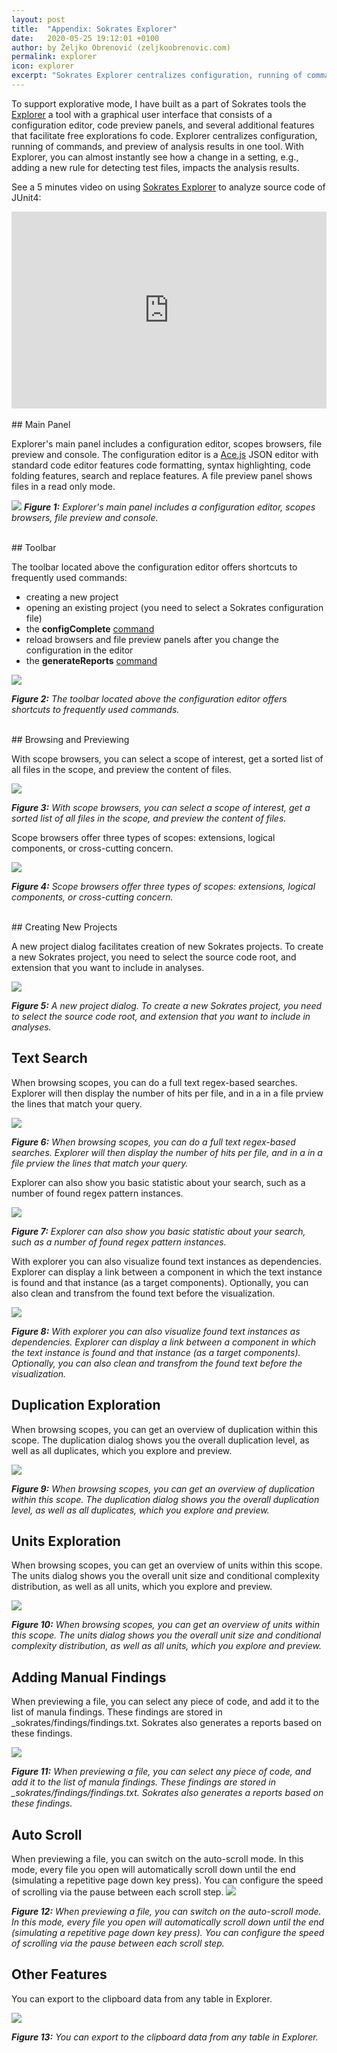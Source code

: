 ```yaml
---
layout: post
title:  "Appendix: Sokrates Explorer"
date:   2020-05-25 19:12:01 +0100
author: by Željko Obrenović (zeljkoobrenovic.com)
permalink: explorer
icon: explorer
excerpt: "Sokrates Explorer centralizes configuration, running of commands, and preview of analysis results in one tool. Explorer has a graphical user interface with a configuration editor, code preview panels, and several additional features that facilitate free exploration of code. With Explorer, you can almost instantly see how a change in a setting, e.g., adding a new rule for detecting test files, impacts the analysis results."
---
```


To support explorative mode, I have built as a part of Sokrates tools the [Explorer](explorer) a tool with a graphical user interface that consists of a configuration editor, code preview panels, and several additional features that facilitate free explorations fo code. Explorer centralizes configuration, running of commands, and preview of analysis results in one tool. With Explorer, you can almost instantly see how a change in a setting, e.g., adding a new rule for detecting test files, impacts the analysis results.


See a 5 minutes video on using [Sokrates Explorer](explorer) to analyze source code of JUnit4:


<iframe allow="accelerometer; autoplay; encrypted-media; gyroscope; picture-in-picture" allowfullscreen="" frameborder="0" height="315" src="https://www.youtube.com/embed/kdLcUEqGXl0" style="max-width: 1024px" width="100%"></iframe>

<br/>
<br/>
## Main Panel

Explorer's main panel includes a configuration editor, scopes browsers, file preview and console. The configuration editor is a [Ace.js](https://ace.c9.io/) JSON editor with standard code editor features code formatting, syntax highlighting, code folding features, search and replace features. A file preview panel shows files in a read only mode.

![](assets/images/sokrates/explorer.png)
***Figure 1:** Explorer's main panel includes a configuration editor, scopes browsers, file preview and console.*

<br/>
## Toolbar

The toolbar located above the configuration editor offers shortcuts to frequently used commands:
* creating a new project
* opening an existing project (you need to select a Sokrates configuration file)
* the **configComplete** [command](cli)
* reload browsers and file preview panels after you change the configuration in the editor
* the **generateReports** [command](cli)

![](assets/images/sokrates/explorer-config-editor.png)


***Figure 2:** The toolbar located above the configuration editor offers shortcuts to frequently used commands.*

<br/>
## Browsing and Previewing

With scope browsers, you can select a scope of interest, get a sorted list of all files in the scope, and preview the content of files.

![](assets/images/sokrates/explorer-browsing.png)

***Figure 3:** With scope browsers, you can select a scope of interest, get a sorted list of all files in the scope, and preview the content of files.*


Scope browsers offer three types of scopes: extensions, logical components, or cross-cutting concern.

![](assets/images/sokrates/explorer-browsing-scopes.png)

***Figure 4:** Scope browsers offer three types of scopes: extensions, logical components, or cross-cutting concern.*


<br/>
## Creating New Projects

A new project dialog facilitates creation of new Sokrates projects. To create a new Sokrates project, you need to select the source code root, and extension that you want to include in analyses.

![](assets/images/sokrates/explorer-new-project.png)

***Figure 5:** A new project dialog. To create a new Sokrates project, you need to select the source code root, and extension that you want to include in analyses.*

## Text Search

When browsing scopes, you can do a full text regex-based searches. Explorer will then display the number of hits per file, and in a in a file prview the lines that match your query.

![](assets/images/sokrates/explorer-search.png)

***Figure 6:** When browsing scopes, you can do a full text regex-based searches. Explorer will then display the number of hits per file, and in a in a file prview the lines that match your query.*

Explorer can also show you basic statistic about your search, such as a number of found regex pattern instances.

![](assets/images/sokrates/explorer-search-stats.png)

***Figure 7:** Explorer can also show you basic statistic about your search, such as a number of found regex pattern instances.*

With explorer you can also visualize found text instances as dependencies. Explorer can display a link between a component in which the text instance is found and that instance (as a target components). Optionally, you can also clean and transfrom the found text before the visualization.

![](assets/images/sokrates/explorer-search-dependencies.png)

***Figure 8:** With explorer you can also visualize found text instances as dependencies. Explorer can display a link between a component in which the text instance is found and that instance (as a target components). Optionally, you can also clean and transfrom the found text before the visualization.*


## Duplication Exploration

When browsing scopes, you can get an overview of duplication within this scope. The duplication dialog shows you the overall duplication level, as well as all duplicates, which you explore and preview.

![](assets/images/sokrates/explorer-duplication.png)

***Figure 9:** When browsing scopes, you can get an overview of duplication within this scope. The duplication dialog shows you the overall duplication level, as well as all duplicates, which you explore and preview.*


## Units Exploration

When browsing scopes, you can get an overview of units within this scope. The units dialog shows you the overall unit size and conditional complexity distribution, as well as all units, which you explore and preview.

![](assets/images/sokrates/explorer-units.png)

***Figure 10:** When browsing scopes, you can get an overview of units within this scope. The units dialog shows you the overall unit size and conditional complexity distribution, as well as all units, which you explore and preview.*

## Adding Manual Findings

When previewing a file, you can select any piece of code, and add it to the list of manula findings. These findings are stored in _sokrates/findings/findings.txt. Sokrates also generates a reports based on these findings.

![](assets/images/sokrates/explorer-add-finding.png)

***Figure 11:** When previewing a file, you can select any piece of code, and add it to the list of manula findings. These findings are stored in _sokrates/findings/findings.txt. Sokrates also generates a reports based on these findings.*

## Auto Scroll

When previewing a file, you can switch on the auto-scroll mode. In this mode, every file you open will automatically scroll down until the end (simulating a repetitive page down key press). You can configure the speed of scrolling via the pause between each scroll step.
![](assets/images/sokrates/explorer-auto-scroll.png)

***Figure 12:** When previewing a file, you can switch on the auto-scroll mode. In this mode, every file you open will automatically scroll down until the end (simulating a repetitive page down key press). You can configure the speed of scrolling via the pause between each scroll step.*


## Other Features

You can export to the clipboard data from any table in Explorer.

![](assets/images/sokrates/explorer-export-table-data.png)

***Figure 13:** You can export to the clipboard data from any table in Explorer.*

